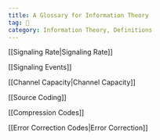 ```yaml
---
title: A Glossary for Information Theory
tag: 🌿 
category: Information Theory, Definitions
---
```


[[Signaling Rate|Signaling Rate]]


[[Signaling Events]]

[[Channel Capacity|Channel Capacity]]

[[Source Coding]]


[[Compression Codes]]

[[Error Correction Codes|Error Correction]]

